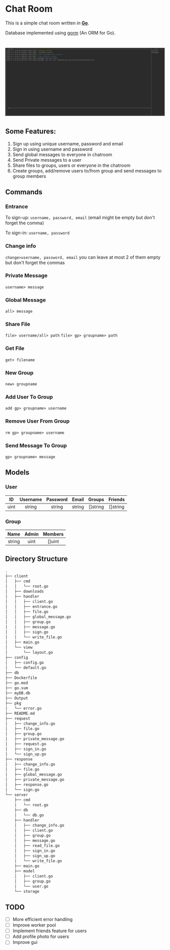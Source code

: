 # Chat Room
This is a simple chat room written in [**Go**](https://golang.org/).

Database implemented using [gorm](https://gorm.io/) (An ORM for Go).
# ![Chatroom Example App](Output)

## Some Features:
1. Sign up using unique username, password and email
2. Sign in using username and password
3. Send global messages to everyone in chatroom
4. Send Private messages to a user
5. Share files to groups, users or everyone in the chatroom
6. Create groups, add/remove users to/from group and send messages to group members  
 
## Commands
### Entrance
To sign-up: 
`username, password, email`
(email might be empty but don't forget the comma)

To sign-in: 
`username, password`
### Change info
`change>username, password, email` you can leave at most 2 of them empty but don't forget the commas
### Private Message
`username> message`
### Global Message
`all> message` 
### Share File
`file> username/all> path`
`file> gp> groupname> path`
### Get File
`get> filename`
### New Group
`new> groupname`
### Add User To Group
`add gp> groupname> username`
### Remove User From Group
`rm gp> groupname> username`
### Send Message To Group
`gp> groupname> message`

## Models

### User
|ID|Username|Password| Email | Groups |  Friends  |
|:----:|:----:|:---------:|:---------:|:---------:|:---------:|
|uint| string |  string |  string |  []string | []string     |

### Group
|  Name  | Admin | Members | 
|:----:|:---------:|:---------:|
| string |  uint |  []uint |

## Directory Structure
```
.
├── client
│   ├── cmd
│   │   └── root.go
│   ├── downloads
│   ├── handler
│   │   ├── client.go
│   │   ├── entrance.go
│   │   ├── file.go
│   │   ├── global_message.go
│   │   ├── group.go
│   │   ├── message.go
│   │   ├── sign.go
│   │   └── write_file.go
│   ├── main.go
│   └── view
│       └── layout.go
├── config
│   ├── config.go
│   └── default.go
├── db
├── Dockerfile
├── go.mod
├── go.sum
├── myDB.db
├── Output
├── pkg
│   └── error.go
├── README.md
├── request
│   ├── change_info.go
│   ├── file.go
│   ├── group.go
│   ├── private_message.go
│   ├── request.go
│   ├── sign_in.go
│   └── sign_up.go
├── response
│   ├── change_info.go
│   ├── file.go
│   ├── global_message.go
│   ├── private_message.go
│   ├── response.go
│   └── sign.go
└── server
    ├── cmd
    │   └── root.go
    ├── db
    │   └── db.go
    ├── handler
    │   ├── change_info.go
    │   ├── client.go
    │   ├── group.go
    │   ├── message.go
    │   ├── read_file.go
    │   ├── sign_in.go
    │   ├── sign_up.go
    │   └── write_file.go
    ├── main.go
    ├── model
    │   ├── client.go
    │   ├── group.go
    │   └── user.go
    └── storage
```

## TODO
- [ ] More efficient error handling
- [ ] Improve worker pool
- [ ] Implement friends feature for users
- [ ] Add profile photo for users
- [ ] Improve gui
